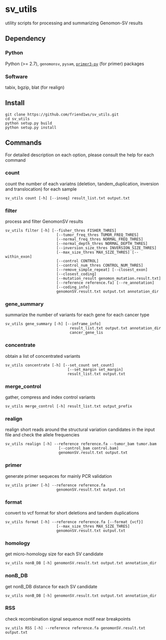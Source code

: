 # sv_utils

utility scripts for processing and summarizing Genomon-SV results

## Dependency

### Python
Python (>= 2.7), `genomonsv`, `pysam`, [`primer3-py`](http://libnano.github.io/primer3-py/index.html) (for primer) packages

### Software
tabix, bgzip, blat (for realign)

## Install

```
git clone https://github.com/friend1ws/sv_utils.git
cd sv_utils
python setup.py build
python setup.py install
```

## Commands
For detailed description on each option, please consult the help for each command

### count
count the number of each variatns (deletion, tandem_duplication, inversion and translocation) for each sample
```
sv_utils count [-h] [--inseq] result_list.txt output.txt
```
### filter
process and filter GenomonSV results
```
sv_utils filter [-h] [--fisher_thres FISHER_THRES]
                       [--tumor_freq_thres TUMOR_FREQ_THRES]
                       [--normal_freq_thres NORMAL_FREQ_THRES]
                       [--normal_depth_thres NORMAL_DEPTH_THRES]
                       [--inversion_size_thres INVERSION_SIZE_THRES]
                       [--max_size_thres MAX_SIZE_THRES] [--within_exon]
                       [--control CONTROL]
                       [--control_num_thres CONTROL_NUM_THRES]
                       [--remove_simple_repeat] [--closest_exon]
                       [--closest_coding]
                       [--mutation_result genomon_mutation.result.txt]
                       [--reference reference.fa] [--re_annotation]
                       [--coding_info]
                       genomonSV.result.txt output.txt annotation_dir
```
### gene_summary
summarize the number of variants for each gene for each cancer type
```
sv_utils gene_summary [-h] [--inframe_info]
                             result_list.txt output.txt annotation_dir
                             cancer_gene_lis
```
### concentrate
obtain a list of concentrated variants
```
sv_utils concentrate [-h] [--set_count set_count]
                            [--set_margin set_margin]
                            result_list.txt output.txt
```
### merge_control
gather, compress and index control variants

```
sv_utils merge_control [-h] result_list.txt output_prefix
```
### realign
realign short reads around the structural variation candidates in the input file and check the allele frequencies
```
sv_utils realign [-h] --reference reference.fa --tumor_bam tumor.bam
                        [--control_bam control.bam]
                        genomonSV.result.txt output.txt
```

### primer
generate primer sequeces for mainly PCR validation
```
sv_utils primer [-h] --reference reference.fa
                       genomonSV.result.txt output.txt
```

### format
convert to vcf format for short deletions and tandem duplications
```
sv_utils format [-h] --reference reference.fa [--format {vcf}]
                       [--max_size_thres MAX_SIZE_THRES]
                       genomonSV.result.txt output.txt
```

### homology
get micro-homology size for each SV candidate
```
sv_utils nonB_DB [-h] genomonSV.result.txt output.txt annotation_dir
```

### nonB_DB
get nonB_DB distance for each SV candidate
```
sv_utils nonB_DB [-h] genomonSV.result.txt output.txt annotation_dir
```

### RSS
check recombination signal sequence motif near breakpoints
```
sv_utils RSS [-h] --reference reference.fa genomonSV.result.txt output.txt
```
